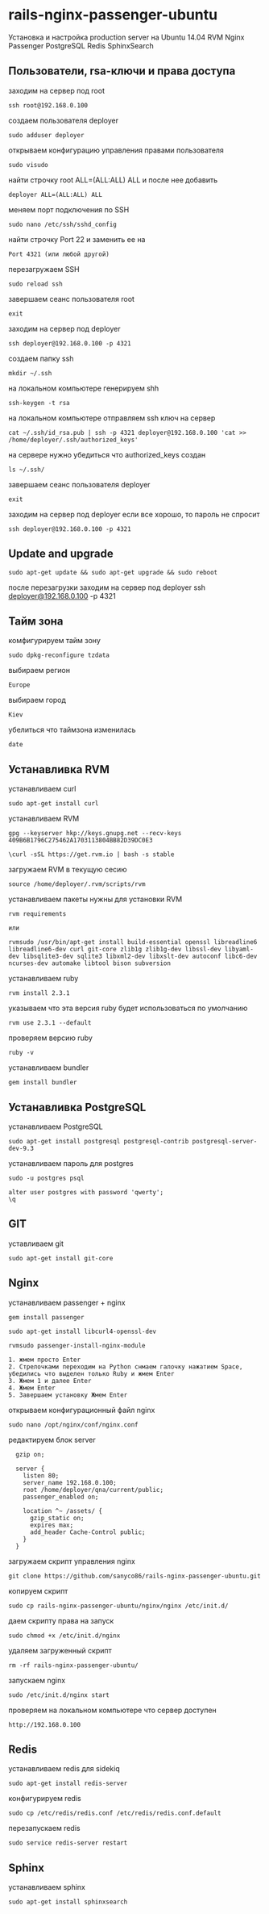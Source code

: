 rails-nginx-passenger-ubuntu
============================

Установка и настройка production server на Ubuntu 14.04
RVM Nginx Passenger PostgreSQL Redis SphinxSearch

Пользователи, rsa-ключи и права доступа
-----------------------------------------------------------
  заходим на сервер под root
  
    ssh root@192.168.0.100
    
  создаем пользователя deployer
  
    sudo adduser deployer

  открываем конфигурацию управления правами пользователя
  
    sudo visudo

  найти строчку root ALL=(ALL:ALL) ALL и после нее добавить
  
    deployer ALL=(ALL:ALL) ALL

  меняем порт подключения по SSH
  
    sudo nano /etc/ssh/sshd_config

  найти строчку Port 22 и заменить ее на
  
    Port 4321 (или любой другой)
  
  перезагружаем SSH
  
    sudo reload ssh

  завершаем сеанс пользователя root
  
    exit

  заходим на сервер под deployer
  
    ssh deployer@192.168.0.100 -p 4321
  
  создаем папку ssh
  
    mkdir ~/.ssh
  
  на локальном компьютере генерируем shh
  
    ssh-keygen -t rsa
  
  на локальном компьютере отправляем ssh ключ на сервер
  
    cat ~/.ssh/id_rsa.pub | ssh -p 4321 deployer@192.168.0.100 'cat >> /home/deployer/.ssh/authorized_keys'
  
  на сервере нужно убедиться что authorized_keys создан
  
    ls ~/.ssh/
  
  завершаем сеанс пользователя deployer
  
    exit
  
  заходим на сервер под deployer если все хорошо, то пароль не спросит
  
    ssh deployer@192.168.0.100 -p 4321

Update and upgrade
------------------

    sudo apt-get update && sudo apt-get upgrade && sudo reboot
    
  после перезагрузки заходим на сервер под deployer
    ssh deployer@192.168.0.100 -p 4321

Тайм зона
--------------

  комфигурируем тайм зону
  
    sudo dpkg-reconfigure tzdata
  
  выбираем регион
  
    Europe
  
  выбираем город
  
    Kiev
  
  убелиться что таймзона изменилась
  
    date

Устанавливка RVM
------------------------

  устанавливаем curl
    
    sudo apt-get install curl
  
  устанавливаем RVM
    
    gpg --keyserver hkp://keys.gnupg.net --recv-keys 409B6B1796C275462A1703113804BB82D39DC0E3

    \curl -sSL https://get.rvm.io | bash -s stable
  
  загружаем RVM в текущую сесию
    
    source /home/deployer/.rvm/scripts/rvm
	
  устанавливаем пакеты нужны для установки RVM
    
	rvm requirements
	
	или
    
	rvmsudo /usr/bin/apt-get install build-essential openssl libreadline6 libreadline6-dev curl git-core zlib1g zlib1g-dev libssl-dev libyaml-dev libsqlite3-dev sqlite3 libxml2-dev libxslt-dev autoconf libc6-dev ncurses-dev automake libtool bison subversion
   
  устанавливаем ruby
    
    rvm install 2.3.1
  
  указываем что эта версия ruby будет использоваться по умолчанию
    
    rvm use 2.3.1 --default
  
  проверяем версию ruby
    
    ruby -v
	
  устанавливаем bundler
  
    gem install bundler

Устанавливка PostgreSQL
-------------------------------

  устанавливаем PostgreSQL
  
    sudo apt-get install postgresql postgresql-contrib postgresql-server-dev-9.3
  
  устанавливаем пароль для postgres
  
    sudo -u postgres psql
  
    alter user postgres with password 'qwerty';
    \q
      
GIT
---

  уставливаем git
  
    sudo apt-get install git-core

Nginx
-----

  устанавливаем passenger + nginx
  
    gem install passenger
  
    sudo apt-get install libcurl4-openssl-dev
  
    rvmsudo passenger-install-nginx-module
    
    1. жмем просто Enter
	2. Стрелочками переходим на Python снмаем галочку нажатием Space, убедились что выделен только Ruby и жмем Enter
	3. Жмем 1 и далее Enter
	4. Жмем Enter
	5. Завершаем установку Жмем Enter
	
  открываем конфигурационный файл nginx
  
    sudo nano /opt/nginx/conf/nginx.conf
  
  редактируем блок server
  
      gzip on;

      server {
        listen 80;
        server_name 192.168.0.100;
        root /home/deployer/qna/current/public;
        passenger_enabled on;

        location ^~ /assets/ {
          gzip_static on;
          expires max;
          add_header Cache-Control public;
        }
      }

  загружаем скрипт управления nginx
  
    git clone https://github.com/sanyco86/rails-nginx-passenger-ubuntu.git
  
  копируем скрипт
  
    sudo cp rails-nginx-passenger-ubuntu/nginx/nginx /etc/init.d/
  
  даем скрипту права на запуск 
  
    sudo chmod +x /etc/init.d/nginx
  
  удаляем загруженный скрипт
  
    rm -rf rails-nginx-passenger-ubuntu/
  
  запускаем nginx
  
    sudo /etc/init.d/nginx start
  
  проверяем на локальном компьютере что сервер доступен
  
    http://192.168.0.100

Redis
-----

  устанавливаем redis для sidekiq
  
    sudo apt-get install redis-server
  
  конфигурируем redis
  
    sudo cp /etc/redis/redis.conf /etc/redis/redis.conf.default
  
  перезапускаем redis
  
    sudo service redis-server restart

Sphinx
------

  устанавливаем sphinx
    
    sudo apt-get install sphinxsearch
    
    
